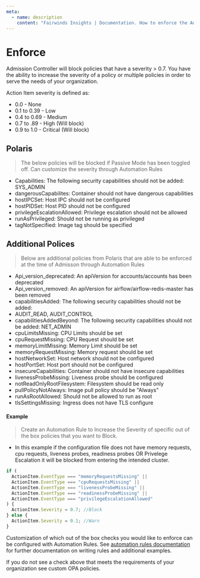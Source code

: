 ```yaml
---
meta:
  - name: description
    content: "Fairwinds Insights | Documentation. How to enforce the Admission controller. "
---
```

# Enforce

Admission Controller will block policies that have a severity > 0.7. You have the ability to increase the severity of a policy or multiple policies in order to serve the needs of your organization. 

Action Item severity is defined as:
* 0.0 - None
* 0.1 to 0.39 - Low
* 0.4 to 0.69 - Medium
* 0.7 to .89 - High (Will block)
* 0.9 to 1.0 - Critical (Will block)

## Polaris
> The below policies will be blocked if Passive Mode has been toggled off. Can customize the severity through Automation Rules

* Capabilities: The following security capabilities should not be added: SYS_ADMIN
* dangerousCapabilites: Container should not have dangerous capabilities
* hostIPCSet: Host IPC should not be configured
* hostPIDSet: Host PID should not be configured
* privilegeEscalationAllowed: Privilege escalation should not be allowed
* runAsPrivileged: Should not be running as privileged
* tagNotSpecified: Image tag should be specified

## Additional Polices 
> Below are additional policies from Polaris that are able to be enforced at the time of Admisson through Automation Rules 

* Api_version_deprecated: An apiVersion for accounts/accounts has been deprecated
* Api_version_removed: An apiVersion for airflow/airflow-redis-master has been removed
* capabilitiesAdded: The following security capabilities should not be added:
* AUDIT_READ, AUDIT_CONTROL
* capabilitiesAddedBeyond: The following security capabilities should not be added:
NET_ADMIN
* cpuLimitsMissing: CPU Limits should be set
* cpuRequestMissing: CPU Request should be set
* memoryLimitMissing: Memory Limit should be set
* memoryRequestMissing: Memory request should be set
* hostNetworkSet: Host network should not be configured
* hostPortSet: Host port should not be configured
* insecureCapabilities: Container should not have insecure capabilities
* livenessProbeMissing: Liveness probe should be configured
* notReadOnlyRootFilesystem: Filesystem should be read only
* pullPolicyNotAlways: Image pull policy should be "Always"
* runAsRootAllowed: Should not be allowed to run as root
* tlsSettingsMissing: Ingress does not have TLS configure

#### Example
> Create an Automation Rule to Increase the Severity of specific out of the box policies that you want to Block. 
* In this example if the configuration file does not have memory requests, cpu requests, liveness probes, readiness probes OR Privelege Escalation it will be blocked from entering the intended cluster. 

```js
if (
  ActionItem.EventType === "memoryRequestsMissing" ||
  ActionItem.EventType === "cpuRequestsMissing" ||
  ActionItem.EventType === "livenessProbeMissing" ||
  ActionItem.EventType === "readinessProbeMissing" ||
  ActionItem.EventType === "privilegeEscalationAllowed"
) {
  ActionItem.Severity = 0.7; //Block
} else {
  ActionItem.Severity = 0.1; //Warn
}
```
Customization of which out of the box checks you would like to enforce can be configured with Automation Rules. See [automation rules documentation](/configure/automation/rules) for further documentation on writing rules and additional examples.

If you do not see a check above that meets the requirements of your organization see custom OPA policies.